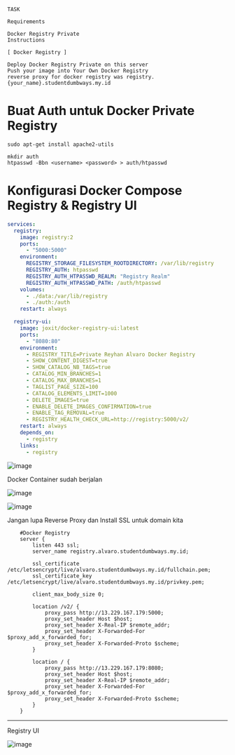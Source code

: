 
```
TASK

Requirements

Docker Registry Private
Instructions

[ Docker Registry ]

Deploy Docker Registry Private on this server
Push your image into Your Own Docker Registry
reverse proxy for docker registry was registry.{your_name}.studentdumbways.my.id
```

# Buat Auth untuk Docker Private Registry 

```
sudo apt-get install apache2-utils

mkdir auth
htpasswd -Bbn <username> <password> > auth/htpasswd
```

# Konfigurasi Docker Compose Registry & Registry UI

```yaml
services:
  registry:
    image: registry:2
    ports:
      - "5000:5000"
    environment:
      REGISTRY_STORAGE_FILESYSTEM_ROOTDIRECTORY: /var/lib/registry
      REGISTRY_AUTH: htpasswd
      REGISTRY_AUTH_HTPASSWD_REALM: "Registry Realm"
      REGISTRY_AUTH_HTPASSWD_PATH: /auth/htpasswd
    volumes:
      - ./data:/var/lib/registry
      - ./auth:/auth
    restart: always

  registry-ui:
    image: joxit/docker-registry-ui:latest
    ports:
      - "8080:80"
    environment:
      - REGISTRY_TITLE=Private Reyhan Alvaro Docker Registry
      - SHOW_CONTENT_DIGEST=true
      - SHOW_CATALOG_NB_TAGS=true
      - CATALOG_MIN_BRANCHES=1
      - CATALOG_MAX_BRANCHES=1
      - TAGLIST_PAGE_SIZE=100
      - CATALOG_ELEMENTS_LIMIT=1000
      - DELETE_IMAGES=true
      - ENABLE_DELETE_IMAGES_CONFIRMATION=true
      - ENABLE_TAG_REMOVAL=true
      - REGISTRY_HEALTH_CHECK_URL=http://registry:5000/v2/
    restart: always
    depends_on:
      - registry
    links:
      - registry
```

![image](https://github.com/user-attachments/assets/bfd5e8e7-20f9-4bf9-b5f1-aa0481838f6d)

Docker Container sudah berjalan

![image](https://github.com/user-attachments/assets/3da28912-87d9-4051-a657-fefa8d566d85)

![image](https://github.com/user-attachments/assets/32f6f628-d1e8-4d91-9b7b-aafb035525f2)

Jangan lupa Reverse Proxy dan Install SSL untuk domain kita

```nginx
    #Docker Registry
    server {
        listen 443 ssl;
        server_name registry.alvaro.studentdumbways.my.id;

        ssl_certificate /etc/letsencrypt/live/alvaro.studentdumbways.my.id/fullchain.pem;
        ssl_certificate_key /etc/letsencrypt/live/alvaro.studentdumbways.my.id/privkey.pem;

        client_max_body_size 0;

        location /v2/ {
            proxy_pass http://13.229.167.179:5000;
            proxy_set_header Host $host;
            proxy_set_header X-Real-IP $remote_addr;
            proxy_set_header X-Forwarded-For $proxy_add_x_forwarded_for;
            proxy_set_header X-Forwarded-Proto $scheme;
        }

        location / {
            proxy_pass http://13.229.167.179:8080;
            proxy_set_header Host $host;
            proxy_set_header X-Real-IP $remote_addr;
            proxy_set_header X-Forwarded-For $proxy_add_x_forwarded_for;
            proxy_set_header X-Forwarded-Proto $scheme;
        }
    }
```

---

Registry UI

![image](https://github.com/user-attachments/assets/795da1b9-2b94-4f9a-8db3-d79d29ec81c3)
